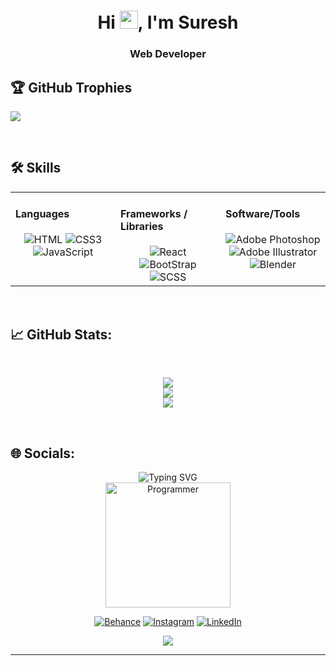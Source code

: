 <h1 align="center">Hi <img src="https://media.giphy.com/media/hvRJCLFzcasrR4ia7z/giphy.gif" width="29px" height="29px" />, I'm Suresh</h1>
<h3 align="center">Web Developer<h3>

<p align='center'>

## 🏆 GitHub Trophies

![](https://github-profile-trophy.vercel.app/?username=sureshgrdr&theme=radical&no-frame=true&no-bg=true&margin-w=4)

</p>

<br/>

## 🛠️ Skills

<table><tr><td valign="top" width="33%">
  
#### Languages
  <div align="center">  
        <img  src="https://img.shields.io/badge/HTML-ff662a?style=for-the-badge&logo=html5&labelColor=20232a&color=ff662a" alt="HTML"  />
        <img  src="https://img.shields.io/badge/CSS-ff662a?style=for-the-badge&logo=CSS3&logoColor=2862e9&labelColor=20232a&color=2862e9" alt="CSS3"  />
        <img  src="https://img.shields.io/badge/JavaScript-ff662a?style=for-the-badge&logo=Javascript&labelColor=20232a&color=f7df1e" alt="JavaScript"  />

  </div>
</td>

<td valign="top" width="33%">
  
#### Frameworks / Libraries
  <div align="center">  
            <img src="https://img.shields.io/badge/React-ff662a?style=for-the-badge&logo=React&labelColor=20232a&color=61dafb" alt="React" />
          <img src="https://img.shields.io/badge/BootStrap-ff662a?style=for-the-badge&logo=Bootstrap&labelColor=20232a&color=6e4ca2" alt="BootStrap" />
            <img src="https://img.shields.io/badge/SCSS-ff662a?style=for-the-badge&logo=sass&labelColor=20232a&color=cc6699" alt="SCSS" />        
  </div>
</td>

<td valign="top" width="33%">
 
#### Software/Tools
  <div align="center">  
      <img src="https://img.shields.io/badge/Photoshop-ff662a?style=for-the-badge&logo=Adobe%20photoshop&labelColor=20232a&color=31a8ff" alt="Adobe Photoshop" />
      <img src="https://img.shields.io/badge/Illustrator-ff662a?style=for-the-badge&logo=Adobe%20Illustrator&labelColor=20232a&color=ff9a00" alt="Adobe Illustrator" />
      <img src="https://img.shields.io/badge/Blender-ff662a?style=for-the-badge&logo=Blender&labelColor=20232a&color=e87d0d" alt="Blender" />    
  </div>
</td></tr></table> 
<br/>

## 📈 GitHub Stats:

<div align="center">
  
<br/>

![](https://github-readme-streak-stats.herokuapp.com/?user=sureshgrdr&theme=gotham&hide_border=false)<br/>
![](https://github-readme-stats.vercel.app/api?username=sureshgrdr&theme=gotham&hide_border=false&include_all_commits=true&count_private=true)<br/>
![](https://github-readme-stats.vercel.app/api/top-langs/?username=sureshgrdr&theme=gotham&hide_border=false&include_all_commits=true&count_private=true&layout=compact)

</div>
<br/>

## 🌐 Socials:

<div align="center">

<img src="https://readme-typing-svg.demolab.com?font=inter&size=22&pause=1000&center=true&vCenter=true&random=false&width=440&height=45&lines=Connect+with+me" alt="Typing SVG" /><br/>
<img src="https://media.giphy.com/media/v1.Y2lkPTc5MGI3NjExZHNjZXU2bHFmbXliczJnMXk1dmR5M3V5azBndzJ6emo0c2hoa2lyOCZlcD12MV9pbnRlcm5hbF9naWZfYnlfaWQmY3Q9cw/fwbzI2kV3Qrlpkh59e/giphy.gif" alt="Programmer" width="200"/>

[![Behance](https://img.shields.io/badge/Behance-1769ff?logo=behance&logoColor=white)](https://behance.net/sureshgrdr) [![Instagram](https://img.shields.io/badge/Instagram-%23E4405F.svg?logo=Instagram&logoColor=white)](https://instagram.com/fantasy.fusion.artistry) [![LinkedIn](https://img.shields.io/badge/LinkedIn-%230077B5.svg?logo=linkedin&logoColor=white)](https://linkedin.com/in/sureshgrdr)

[![](https://visitcount.itsvg.in/api?id=sureshgrdr&icon=4&color=1)](https://visitcount.itsvg.in)

</p>

---

